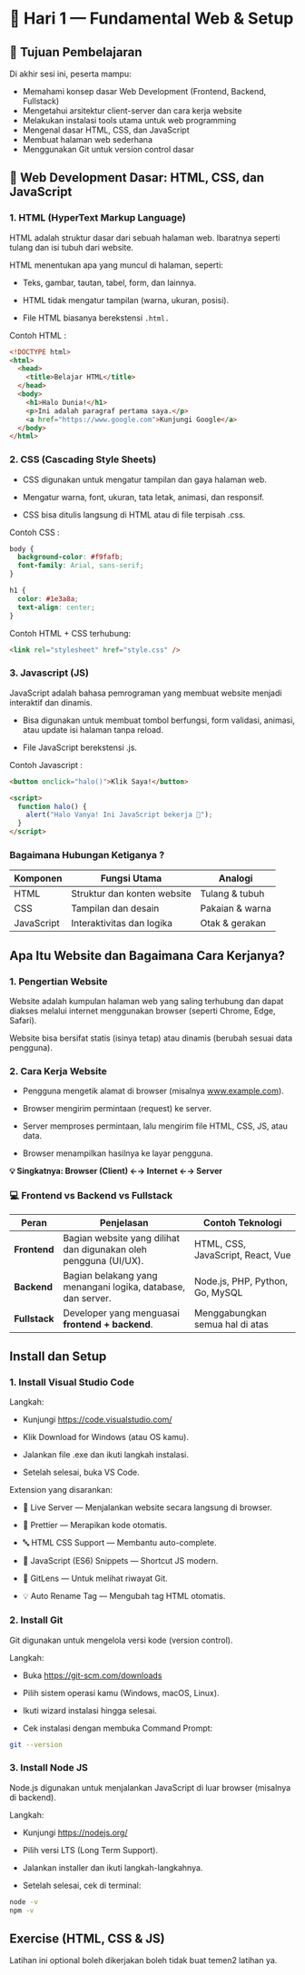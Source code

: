 # 📘 Hari 1 — Fundamental Web & Setup

## 🎯 Tujuan Pembelajaran

Di akhir sesi ini, peserta mampu:

- Memahami konsep dasar Web Development (Frontend, Backend, Fullstack)
- Mengetahui arsitektur client-server dan cara kerja website
- Melakukan instalasi tools utama untuk web programming
- Mengenal dasar HTML, CSS, dan JavaScript
- Membuat halaman web sederhana
- Menggunakan Git untuk version control dasar

## 🧠 Web Development Dasar: HTML, CSS, dan JavaScript

### 1. HTML (HyperText Markup Language)

HTML adalah struktur dasar dari sebuah halaman web. Ibaratnya seperti tulang dan isi tubuh dari website.

HTML menentukan apa yang muncul di halaman, seperti:

- Teks, gambar, tautan, tabel, form, dan lainnya.

- HTML tidak mengatur tampilan (warna, ukuran, posisi).

- File HTML biasanya berekstensi `.html.`

Contoh HTML :

```html
<!DOCTYPE html>
<html>
  <head>
    <title>Belajar HTML</title>
  </head>
  <body>
    <h1>Halo Dunia!</h1>
    <p>Ini adalah paragraf pertama saya.</p>
    <a href="https://www.google.com">Kunjungi Google</a>
  </body>
</html>
```

### 2. CSS (Cascading Style Sheets)

- CSS digunakan untuk mengatur tampilan dan gaya halaman web.

- Mengatur warna, font, ukuran, tata letak, animasi, dan responsif.

- CSS bisa ditulis langsung di HTML atau di file terpisah .css.

Contoh CSS :

```css
body {
  background-color: #f9fafb;
  font-family: Arial, sans-serif;
}

h1 {
  color: #1e3a8a;
  text-align: center;
}
```

Contoh HTML + CSS terhubung:

```html
<link rel="stylesheet" href="style.css" />
```

### 3. Javascript (JS)

JavaScript adalah bahasa pemrograman yang membuat website menjadi interaktif dan dinamis.

- Bisa digunakan untuk membuat tombol berfungsi, form validasi, animasi, atau update isi halaman tanpa reload.

- File JavaScript berekstensi .js.

Contoh Javascript :

```html
<button onclick="halo()">Klik Saya!</button>

<script>
  function halo() {
    alert("Halo Vanya! Ini JavaScript bekerja 🎉");
  }
</script>
```

### Bagaimana Hubungan Ketiganya ?

| Komponen   | Fungsi Utama                | Analogi         |
| ---------- | --------------------------- | --------------- |
| HTML       | Struktur dan konten website | Tulang & tubuh  |
| CSS        | Tampilan dan desain         | Pakaian & warna |
| JavaScript | Interaktivitas dan logika   | Otak & gerakan  |

## Apa Itu Website dan Bagaimana Cara Kerjanya?

### 1. Pengertian Website

Website adalah kumpulan halaman web yang saling terhubung dan dapat diakses melalui internet menggunakan browser (seperti Chrome, Edge, Safari).

Website bisa bersifat statis (isinya tetap) atau dinamis (berubah sesuai data pengguna).

### 2. Cara Kerja Website

- Pengguna mengetik alamat di browser (misalnya www.example.com).

- Browser mengirim permintaan (request) ke server.

- Server memproses permintaan, lalu mengirim file HTML, CSS, JS, atau data.

- Browser menampilkan hasilnya ke layar pengguna.

**💡 Singkatnya:
Browser (Client) ←→ Internet ←→ Server**

### 💻 Frontend vs Backend vs Fullstack

| Peran         | Penjelasan                                                       | Contoh Teknologi                  |
| ------------- | ---------------------------------------------------------------- | --------------------------------- |
| **Frontend**  | Bagian website yang dilihat dan digunakan oleh pengguna (UI/UX). | HTML, CSS, JavaScript, React, Vue |
| **Backend**   | Bagian belakang yang menangani logika, database, dan server.     | Node.js, PHP, Python, Go, MySQL   |
| **Fullstack** | Developer yang menguasai **frontend + backend**.                 | Menggabungkan semua hal di atas   |

## Install dan Setup

### 1. Install Visual Studio Code

Langkah:

- Kunjungi https://code.visualstudio.com/

- Klik Download for Windows (atau OS kamu).

- Jalankan file .exe dan ikuti langkah instalasi.

- Setelah selesai, buka VS Code.

Extension yang disarankan:

- 🌈 Live Server — Menjalankan website secara langsung di browser.

- 🎨 Prettier — Merapikan kode otomatis.

- 🔤 HTML CSS Support — Membantu auto-complete.

- 🧩 JavaScript (ES6) Snippets — Shortcut JS modern.

- 📘 GitLens — Untuk melihat riwayat Git.

- 💡 Auto Rename Tag — Mengubah tag HTML otomatis.

### 2. Install Git

Git digunakan untuk mengelola versi kode (version control).

Langkah:

- Buka https://git-scm.com/downloads

- Pilih sistem operasi kamu (Windows, macOS, Linux).

- Ikuti wizard instalasi hingga selesai.

- Cek instalasi dengan membuka Command Prompt:

```bash
git --version
```

### 3. Install Node JS

Node.js digunakan untuk menjalankan JavaScript di luar browser (misalnya di backend).

Langkah:

- Kunjungi https://nodejs.org/

- Pilih versi LTS (Long Term Support).

- Jalankan installer dan ikuti langkah-langkahnya.

- Setelah selesai, cek di terminal:

```bash
node -v
npm -v
```

## Exercise (HTML, CSS & JS)

Latihan ini optional boleh dikerjakan boleh tidak buat temen2 latihan ya.
